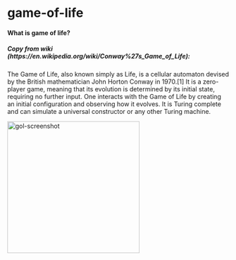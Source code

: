 # game-of-life

<h4>What is game of life? </h4>
<h5>Copy from wiki (https://en.wikipedia.org/wiki/Conway%27s_Game_of_Life):</h5>
<p>The Game of Life, also known simply as Life, is a cellular automaton devised by the British mathematician John Horton Conway in 1970.[1] It is a zero-player game, meaning that its evolution is determined by its initial state, requiring no further input. One interacts with the Game of Life by creating an initial configuration and observing how it evolves. It is Turing complete and can simulate a universal constructor or any other Turing machine.
</p>
<img width="300px" alt="gol-screenshot" src="https://user-images.githubusercontent.com/83876115/151786575-1cc0b5e1-d729-4033-93d6-43811af1b396.png">

